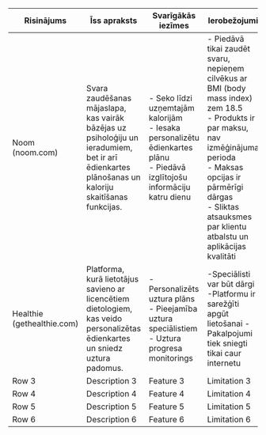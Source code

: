 | Risinājums   | Īss apraksts   | Svarīgākās iezīmes   | Ierobežojumi   |
|--------------|----------------|----------------------|----------------|
| Noom (noom.com) | Svara zaudēšanas mājaslapa, kas vairāk bāzējas uz psiholoģiju un ieradumiem, bet ir arī ēdienkartes plānošanas un kaloriju skaitīšanas funkcijas. | - Seko līdzi uzņemtajām kalorijām <br> - Iesaka personalizētu ēdienkartes plānu <br> - Piedāvā izglītojošu informāciju katru dienu |- Piedāvā tikai zaudēt svaru, nepieņem cilvēkus ar BMI (body mass index) zem 18.5 <br> - Produkts ir par maksu, nav izmēģinājuma perioda <br> - Maksas opcijas ir pārmērīgi dārgas <br> - Sliktas atsauksmes par klientu atbalstu un aplikācijas kvalitāti   |
| Healthie (gethealthie.com) | Platforma, kurā lietotājus savieno ar licencētiem dietologiem, kas veido personalizētas ēdienkartes un sniedz uztura padomus. | -Personalizēts uztura plāns - Pieejamība uztura speciālistiem - Uztura progresa monitorings | -Speciālisti var būt dārgi -Platformu ir sarežģīti apgūt lietošanai -Pakalpojumi tiek sniegti tikai caur internetu |
| Row 3        | Description 3   | Feature 3             | Limitation 3   |
| Row 4        | Description 4   | Feature 4             | Limitation 4   |
| Row 5        | Description 5   | Feature 5             | Limitation 5   |
| Row 6        | Description 6   | Feature 6             | Limitation 6   |
